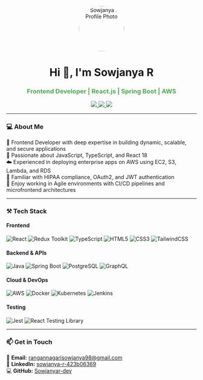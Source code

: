 <p align="center">
  <img src="https://avatars.githubusercontent.com/u/00000000?v=4" width="120" style="border-radius:50%;" alt="Sowjanya R Profile Photo">
</p>

<h1 align="center">Hi 👋, I'm Sowjanya R</h1>
<h3 align="center" style="color:#4CAF50;">Frontend Developer | React.js | Spring Boot | AWS</h3>

<p align="center">
  <a href="https://www.linkedin.com/in/sowjanya-r-423b06369/" target="_blank">
    <img src="https://img.shields.io/badge/LinkedIn-blue?style=for-the-badge&logo=linkedin">
  </a>
  <a href="https://github.com/Sowjanyar-dev" target="_blank">
    <img src="https://img.shields.io/badge/GitHub-181717?style=for-the-badge&logo=github&logoColor=white">
  </a>
  <a href="https://github.com/Sowjanyar-dev/Sowjanya-dev/blob/main/Software%20Developer%20-%20Sowjanya.pdf" download>
    <img src="https://img.shields.io/badge/Download Resume-gray?style=for-the-badge&logo=adobeacrobatreader">
  </a>
</p>

---

### 💻 About Me

🌱 Frontend Developer with deep expertise in building dynamic, scalable, and secure applications  
🚀 Passionate about JavaScript, TypeScript, and React 18  
☁️ Experienced in deploying enterprise apps on AWS using EC2, S3, Lambda, and RDS  
🔐 Familiar with HIPAA compliance, OAuth2, and JWT authentication  
🧩 Enjoy working in Agile environments with CI/CD pipelines and microfrontend architectures

---

### ⚒️ Tech Stack

#### **Frontend**
![React](https://img.shields.io/badge/-React-61DAFB?logo=react&logoColor=black)
![Redux Toolkit](https://img.shields.io/badge/-Redux_Toolkit-764ABC?logo=redux&logoColor=white)
![TypeScript](https://img.shields.io/badge/-TypeScript-3178C6?logo=typescript&logoColor=white)
![HTML5](https://img.shields.io/badge/-HTML5-E34F26?logo=html5&logoColor=white)
![CSS3](https://img.shields.io/badge/-CSS3-1572B6?logo=css3&logoColor=white)
![TailwindCSS](https://img.shields.io/badge/-TailwindCSS-38B2AC?logo=tailwind-css&logoColor=white)

#### **Backend & APIs**
![Java](https://img.shields.io/badge/-Java-007396?logo=java&logoColor=white)
![Spring Boot](https://img.shields.io/badge/-SpringBoot-6DB33F?logo=spring&logoColor=white)
![PostgreSQL](https://img.shields.io/badge/-PostgreSQL-4169E1?logo=postgresql&logoColor=white)
![GraphQL](https://img.shields.io/badge/-GraphQL-E10098?logo=graphql&logoColor=white)

#### **Cloud & DevOps**
![AWS](https://img.shields.io/badge/-AWS-232F3E?logo=amazonaws&logoColor=white)
![Docker](https://img.shields.io/badge/-Docker-2496ED?logo=docker&logoColor=white)
![Kubernetes](https://img.shields.io/badge/-Kubernetes-326CE5?logo=kubernetes&logoColor=white)
![Jenkins](https://img.shields.io/badge/-Jenkins-D24939?logo=jenkins&logoColor=white)

#### **Testing**
![Jest](https://img.shields.io/badge/-Jest-C21325?logo=jest&logoColor=white)
![React Testing Library](https://img.shields.io/badge/-React_Testing_Library-E0234E?logo=testinglibrary&logoColor=white)

---

### 📫 Get in Touch

📧 **Email:** rangannagarisowjanya98@gmail.com  
🔗 **LinkedIn:** [sowjanya-r-423b06369](https://www.linkedin.com/in/sowjanya-r-423b06369/)  
💻 **GitHub:** [Sowjanyar-dev](https://github.com/Sowjanyar-dev)  

